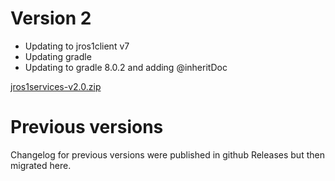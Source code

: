 # Version 2

- Updating to jros1client v7
- Updating gradle
- Updating to gradle 8.0.2 and adding @inheritDoc

[jros1services-v2.0.zip](https://github.com/pinorobotics/jros1services/raw/main/jros1services/release/jros1services-v2.0.zip)

# Previous versions

Changelog for previous versions were published in github Releases but then migrated here.
